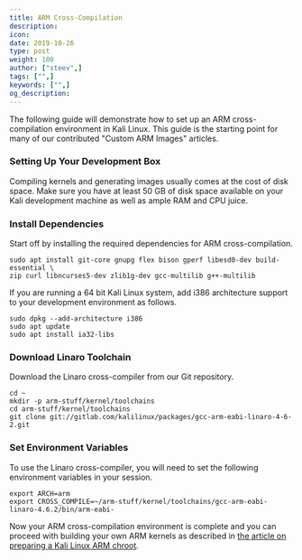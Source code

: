 ```yaml
---
title: ARM Cross-Compilation
description:
icon:
date: 2019-10-26
type: post
weight: 100
author: ["steev",]
tags: ["",]
keywords: ["",]
og_description:
---
```


The following guide will demonstrate how to set up an ARM cross-compilation environment in Kali Linux. This guide is the starting point for many of our contributed "Custom ARM Images" articles.

### Setting Up Your Development Box

Compiling kernels and generating images usually comes at the cost of disk space. Make sure you have at least 50 GB of disk space available on your Kali development machine as well as ample RAM and CPU juice.

### Install Dependencies

Start off by installing the required dependencies for ARM cross-compilation.

```
sudo apt install git-core gnupg flex bison gperf libesd0-dev build-essential \
zip curl libncurses5-dev zlib1g-dev gcc-multilib g++-multilib
```

If you are running a 64 bit Kali Linux system, add i386 architecture support to your development environment as follows.

```
sudo dpkg --add-architecture i386
sudo apt update
sudo apt install ia32-libs
```

### Download Linaro Toolchain

Download the Linaro cross-compiler from our Git repository.

```
cd ~
mkdir -p arm-stuff/kernel/toolchains
cd arm-stuff/kernel/toolchains
git clone git://gitlab.com/kalilinux/packages/gcc-arm-eabi-linaro-4-6-2.git
```

### Set Environment Variables

To use the Linaro cross-compiler, you will need to set the following environment variables in your session.

```
export ARCH=arm
export CROSS_COMPILE=~/arm-stuff/kernel/toolchains/gcc-arm-eabi-linaro-4.6.2/bin/arm-eabi-
```

Now your ARM cross-compilation environment is complete and you can proceed with building your own ARM kernels as described in [the article on preparing a Kali Linux ARM chroot](/docs/development/kali-linux-arm-chroot/).
